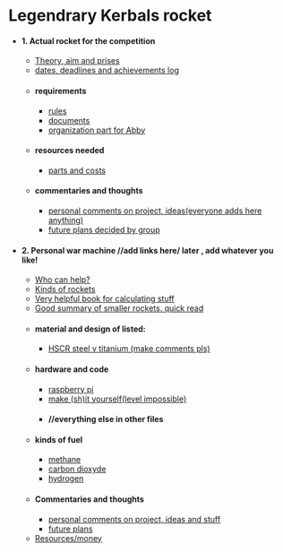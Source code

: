 # Legendrary Kerbals rocket
* #### 1. Actual rocket for the competition
    * [Theory, aim and prises](theory_aim_prices.md)
    * [dates, deadlines and achievements log](dates_deadlines_acheivements.md)
    * #### requirements
        * [rules](rules.md)
        * [documents](documents_required_stuff.md)
        * [organization part for Abby](for_abby.md)
    * #### resources needed
        * [parts and costs](parts_costs.md)
    * #### commentaries and thoughts
        * [personal comments on project, ideas(everyone adds here anything)](comment_compet.md)
        * [future plans decided by group](futur_plans_comp.md)
     

* #### 2. Personal war machine //add links here\/ later , add whatever you like!
    * [Who can help?](who_help.md)
    * [Kinds of rockets](https://www1.grc.nasa.gov/beginners-guide-to-aeronautics/model-rocket-engine-designation/)
    * [Very helpful book for calculating stuff](https://cloudflare-ipfs.com/ipfs/bafykbzacecike6aafvfmssy6ppjohgp5qolkioxw5w5l2y6hxnvyf5pw2yk72?filename=Hill%20Peterson%20-%20Mechanics%20and%20thermodynamics%20of%20propulsion%20%281992%29.pdf)
    * [Good summary of smaller rockets. quick read](https://spacha.github.io/How-to-Rocket/)
    * #### material and design of listed:
        * [HSCR steel v titanium (make comments pls)](https://dsiac.org/articles/high-strength-corrosion-resistant-steel-over-titanium-alloy-for-aircraft-critical-components/)
    * #### hardware and code
        * [raspberry pi]()
        * [make (sh)it yourself(level impossible)]()
        * #### //everything else in other files
    * #### kinds of fuel
        * [methane]()
        * [carbon dioxyde]()
        * [hydrogen](hydrogen.md)
    * #### Commentaries and thoughts
        * [personal comments on project, ideas and stuff]()
        * [future plans]()
    * [Resources/money](res_mon.md) 


